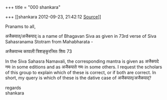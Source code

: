 +++
title = "000 shankara"

+++
[[shankara	2012-09-23, 21:42:12 [Source](https://groups.google.com/g/samskrita/c/6pOzNEDAGX0)]]



Pranams to all,

  

अजैकपात्/अजैकपाद् is a name of Bhagavan Siva as given in 73rd verse of Siva Sahasranama Stotram from Mahabharata -  

अजैकपाच्च कापाली त्रिशङ्कुरजितः शिवः 73

  

In the Siva Sahasra Namavali, the corresponding mantra is given as अजैकपदे नमः in some editions and as अजैकपाते नमः in some others. I request the scholars of this group to explain which of these is correct, or if both are correct. In short, my query is which of these is the dative case of अजैकपात्/अजैकपाद्?



regards  
shankara


